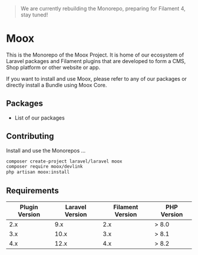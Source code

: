 > We are currently rebuilding the Monorepo, preparing for Filament 4, stay tuned!


# Moox

This is the Monorepo of the Moox Project. It is home of our ecosystem of Laravel packages and Filament plugins that are developed to form a CMS, Shop platform or other website or app.

If you want to install and use Moox, please refer to any of our packages or directly install a Bundle using Moox Core.

## Packages

- List of our packages

## Contributing

Install and use the Monorepos ...

```bash
composer create-project laravel/laravel moox
composer require moox/devlink
php artisan moox:install
```

## Requirements

| Plugin Version | Laravel Version | Filament Version | PHP Version |
| -------------- | --------------- | ---------------- | ----------- |
| 2.x            | 9.x             | 2.x              | \> 8.0      |
| 3.x            | 10.x            | 3.x              | \> 8.1      |
| 4.x            | 12.x            | 4.x              | \> 8.2      |
